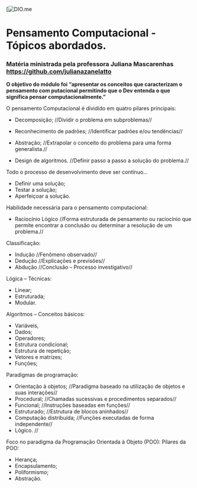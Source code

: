 [![DIO.me](https://hermes.digitalinnovation.one/assets/diome/logo.svg)

# Pensamento Computacional - Tópicos abordados.

### Matéria ministrada pela professora Juliana Mascarenhas https://github.com/julianazanelatto

**O objetivo do módulo foi “apresentar os conceitos que caracterizam o pensamento com putacional permitindo que o Dev entenda o que significa pensar computacionalmente.”**

O pensamento Computacional é dividido em quatro pilares principais:

- Decomposição;
//Dividir o problema em subproblemas//

- Reconhecimento de padrões;
//Identificar padrões e/ou tendências//

- Abstração;
//Extrapolar o conceito do problema para uma forma generalista.//

- Design de algoritmos.
//Definir passo a passo a solução do problema.//

Todo o processo de desenvolvimento deve ser contínuo...
- Definir uma solução;
- Testar a solução;
- Aperfeiçoar a solução.

Habilidade necessária para o pensamento computacional:
- Raciocínio Lógico 
//Forma estruturada de pensamento ou raciocínio que permite encontrar a conclusão ou determinar a resolução de um problema.//

Classificação:
- Indução //Fenômeno observado//
- Dedução //Explicações e previsões//
- Abdução //Conclusão – Processo investigativo//

Lógica – Técnicas:
- Linear;
- Estruturada;
- Modular.

Algoritmos – Conceitos básicos:
- Variáveis,
- Dados;
- Operadores;
- Estrutura condicional;
- Estrutura de repetição;
- Vetores e matrizes;
- Funções;

Paradigmas de programação:
- Orientação à objetos;
//Paradigma baseado na utilização de objetos e suas interações//
- Procedural;
//Chamadas sucessivas e procedimentos separados//
- Funcional;
//Instruções baseadas em funções//
- Estruturado;
//Estrutura de blocos aninhados//
- Computação distribuída;
//Funções executadas de forma independente//
- Lógico.
//

Foco no paradigma da Programação Orientada à Objeto (POO):
Pilares da POO:
- Herança;
- Encapsulamento;
- Poliformismo;
- Abstração.



